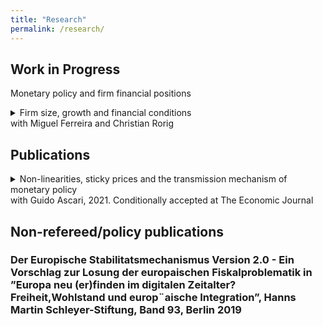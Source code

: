 ```yaml
---
title: "Research"
permalink: /research/
---
```

## Work in Progress  


 Monetary policy and firm financial positions



<details>
  <summary> 
  Firm size, growth and financial conditions <br> with Miguel Ferreira and Christian Rorig </summary>
  <p> Using a unique dataset covering the universe of Portuguese firms and their credit situation we revisit the relation between firm characteristics, financial factors and their sensitivity to business fluctuations. First, we provide two stylized facts: (1) Financially constrained firms react more to the business cycle and this mechanism is orthogonal to the size channel proposed by Crouzet and Mehrotra (2020). (2) Constrained firms are found across the entire size distribution, also in the top percentiles, which is in contrast to what existing financial friction models would predict. Next, we show that ex-ante heterogeneity of firms, a possible explanatory factor, matters and persists over the firms' life cycle affecting constrained and unconstrained firms differently. Including permanent productivity heterogeneity in a financial frictions model can rationalise the stylized facts and larger constrained firms subsequently lead to stronger aggregate fluctuations.</p>
</details>


## Publications  

<details><summary> 
Non-linearities, sticky prices and the transmission mechanism of monetary policy <br>
with Guido Ascari, 2021. Conditionally accepted at The Economic Journal
</summary>
<p>
A sticky price theory of the transmission mechanism of monetary policy shocks based on state-dependent pricing yields two testable implications, that do not hold in time-dependent models. First, large monetary policy shocks should yield proportionally larger initial responses of the price level. Second, in a high trend infation regime, the response of the price level to monetary policy shocks should be larger and real effects smaller. Our analysis provides evidence supporting these non-linear effects in the response of the price level in aggregate US data, indicating state-dependent pricing as an important feature of the transmission mechanism of monetary policy.
</p>
</details>
 



## Non-refereed/policy publications

### Der Europische Stabilitatsmechanismus Version 2.0 - Ein Vorschlag zur Losung der europaischen Fiskalproblematik in ”Europa neu (er)finden im digitalen Zeitalter? Freiheit,Wohlstand und europ¨aische Integration”, Hanns Martin Schleyer-Stiftung, Band 93, Berlin 2019